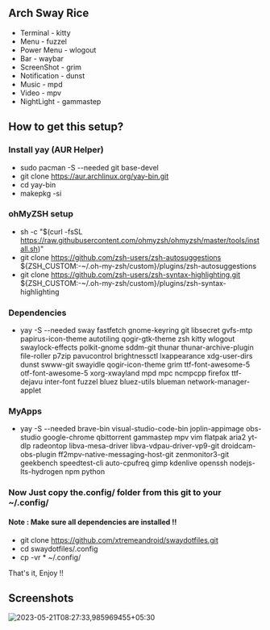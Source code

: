 ## Arch Sway Rice
* Terminal - kitty
* Menu - fuzzel
* Power Menu - wlogout
* Bar - waybar
* ScreenShot - grim
* Notification - dunst
* Music - mpd
* Video - mpv
* NightLight - gammastep

## How to get this setup?

### Install yay (AUR Helper)
* sudo pacman -S --needed git base-devel
* git clone https://aur.archlinux.org/yay-bin.git
* cd yay-bin
* makepkg -si

### ohMyZSH setup
* sh -c "$(curl -fsSL https://raw.githubusercontent.com/ohmyzsh/ohmyzsh/master/tools/install.sh)"
* git clone https://github.com/zsh-users/zsh-autosuggestions ${ZSH_CUSTOM:-~/.oh-my-zsh/custom}/plugins/zsh-autosuggestions
* git clone https://github.com/zsh-users/zsh-syntax-highlighting.git ${ZSH_CUSTOM:-~/.oh-my-zsh/custom}/plugins/zsh-syntax-highlighting

### Dependencies

* yay -S --needed sway fastfetch gnome-keyring git libsecret gvfs-mtp papirus-icon-theme autotiling qogir-gtk-theme zsh kitty wlogout swaylock-effects polkit-gnome sddm-git thunar thunar-archive-plugin file-roller p7zip pavucontrol brightnessctl lxappearance xdg-user-dirs dunst swww-git swayidle qogir-icon-theme grim ttf-font-awesome-5 otf-font-awesome-5 xorg-xwayland mpd mpc ncmpcpp firefox ttf-dejavu inter-font fuzzel bluez bluez-utils blueman network-manager-applet

### MyApps

* yay -S --needed brave-bin visual-studio-code-bin joplin-appimage obs-studio google-chrome qbittorrent gammastep mpv  vim flatpak aria2 yt-dlp radeontop libva-mesa-driver libva-vdpau-driver-vp9-git droidcam-obs-plugin ff2mpv-native-messaging-host-git zenmonitor3-git geekbench speedtest-cli auto-cpufreq gimp kdenlive openssh nodejs-lts-hydrogen npm python

### Now Just copy the.config/ folder from this git to your ~/.config/

#### Note : Make sure all dependencies are installed !!

* git clone https://github.com/xtremeandroid/swaydotfiles.git
* cd swaydotfiles/.config
* cp -vr * ~/.config/

That's it, Enjoy !!

## Screenshots
![2023-05-21T08:27:33,985969455+05:30](https://github.com/xtremeandroid/swaydotfiles/assets/62198074/c8b78bba-3d22-4868-945a-94e83dd96d0b)
